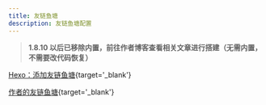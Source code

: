 ```yaml
---
title: 友链鱼塘
description: 友链鱼塘配置
---
```


> **1.8.10 以后已移除内置，前往作者博客查看相关文章进行搭建（无需内置，不需要改代码恢复）**

[Hexo：添加友链鱼塘](https://www.efu.me/posts/d3883050.html){target='_blank'}

[作者的友链鱼塘](https://www.efu.me/moments/){target='_blank'}
